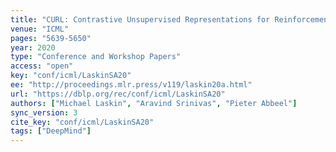 ```yaml
---
title: "CURL: Contrastive Unsupervised Representations for Reinforcement Learning."
venue: "ICML"
pages: "5639-5650"
year: 2020
type: "Conference and Workshop Papers"
access: "open"
key: "conf/icml/LaskinSA20"
ee: "http://proceedings.mlr.press/v119/laskin20a.html"
url: "https://dblp.org/rec/conf/icml/LaskinSA20"
authors: ["Michael Laskin", "Aravind Srinivas", "Pieter Abbeel"]
sync_version: 3
cite_key: "conf/icml/LaskinSA20"
tags: ["DeepMind"]
---
```

